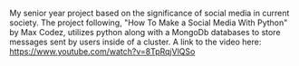 My senior year project based on the significance of social media in current society. The project following, "How To Make a Social Media With Python" by Max Codez, utilizes python along with a MongoDb databases to store messages sent by users inside of a cluster.
A link to the video here: https://www.youtube.com/watch?v=8TpRqjVlQSo
